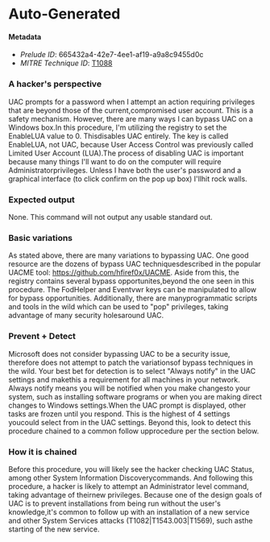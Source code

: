 
# Auto-Generated

#### Metadata

- *Prelude ID*: 665432a4-42e7-4ee1-af19-a9a8c9455d0c
- *MITRE Technique ID*: [T1088](https://attack.mitre.org/techniques/T1088/)

### A hacker's perspective

UAC prompts for a password when I attempt an action requiring privileges that are beyond those of the current,compromised user account. This is a safety mechanism. However, there are many ways I can bypass UAC on a Windows box.In this procedure, I'm utilizing the registry to set the EnableLUA value to 0. Thisdisables UAC entirely. The key is called EnableLUA, not UAC, because User Access Control was previously called Limited User Account (LUA).The process of disabling UAC is important because many things I'll want to do on the computer will require Administratorprivileges. Unless I have both the user's password and a graphical interface (to click confirm on the pop up box) I'llhit rock walls.

### Expected output

None. This command will not output any usable standard out.

### Basic variations

As stated above, there are many variations to bypassing UAC. One good resource are the dozens of bypass UAC techniquesdescribed in the popular UACME tool: https://github.com/hfiref0x/UACME. Aside from this, the registry contains several bypass opportunites,beyond the one seen in this procedure. The FodHelper and Eventvwr keys can be manipulated to allow for bypass opportunities. Additionally, there are manyprogrammatic scripts and tools in the wild which can be used to "pop" privileges, taking advantage of many security holesaround UAC.

### Prevent + Detect

Microsoft does not consider bypassing UAC to be a security issue, therefore does not attempt to patch the variationsof bypass techniques in the wild. Your best bet for detection is to select "Always notify" in the UAC settings and makethis a requirement for all machines in your network. Always notify means you will be notified when you make changesto your system, such as installing software programs or when you are making direct changes to Windows settings.When the UAC prompt is displayed, other tasks are frozen until you respond. This is the highest of 4 settings youcould select from in the UAC settings. Beyond this, look to detect this procedure chained to a common follow upprocedure per the section below.

### How it is chained

Before this procedure, you will likely see the hacker checking UAC Status, among other System Information Discoverycommands. And following this procedure, a hacker is likely to attempt an Administrator level command, taking advantage of theirnew privileges. Because one of the design goals of UAC is to prevent installations from being run without the user's knowledge,it's common to follow up with an installation of a new service and other System Services attacks (T1082|T1543.003|T1569), such asthe starting of the new service.
